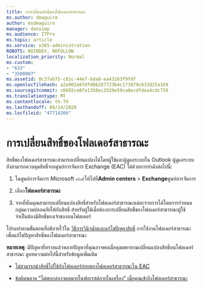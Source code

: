 ```yaml
---
title: การเปลี่ยนสิทธิ์ของโฟลเดอร์สาธารณะ
ms.author: dmaguire
author: msdmaguire
manager: dansimp
ms.audience: ITPro
ms.topic: article
ms.service: o365-administration
ROBOTS: NOINDEX, NOFOLLOW
localization_priority: Normal
ms.custom:
- "633"
- "3500007"
ms.assetid: 0c37ab75-c81c-44e7-bda8-ea43263f9fdf
ms.openlocfilehash: a2a902e8fdfd8628772364c173979c633d25a169
ms.sourcegitcommit: c6692ce0fa1358ec3529e59ca0ecdfdea4cdc759
ms.translationtype: MT
ms.contentlocale: th-TH
ms.lasthandoff: 09/14/2020
ms.locfileid: "47714266"
---
```

# <a name="changing-public-folder-permissions"></a>การเปลี่ยนสิทธิ์ของโฟลเดอร์สาธารณะ

สิทธิ์ของโฟลเดอร์สาธารณะสามารถเปลี่ยนแปลงได้โดยผู้ใช้และผู้ดูแลระบบใน Outlook ผู้ดูแลระบบยังสามารถควบคุมสิทธิ์จากศูนย์การจัดการ Exchange (EAC) ได้ด้วยการทำดังต่อไปนี้:
  
1. ในศูนย์การจัดการ Microsoft ๓๖๕ให้ไปที่**Admin centers** \> **Exchange**ศูนย์การจัดการ

2. เลือก**โฟลเดอร์สาธารณะ**

3. จากที่นั่นคุณสามารถเปลี่ยนแปลงสิทธิ์สำหรับโฟลเดอร์สาธารณะแต่ละรายการได้โดยการกำหนดกลุ่มความปลอดภัยให้กับสิทธิ์ สำหรับผู้ใช้เมื่อต้องการเปลี่ยนสิทธิ์ของโฟลเดอร์สาธารณะผู้ใช้จำเป็นต้องมีสิทธิ์ของเจ้าของบนโฟลเดอร์

โปรดทำตามขั้นตอนที่อธิบายไว้ใน [วิธีการวินิจฉัยและแก้ไขปัญหาสิทธิ์](https://docs.microsoft.com/exchange/troubleshoot/public-folders/public-folder-permission-issues) การใช้งานโฟลเดอร์สาธารณะเพื่อแก้ไขปัญหาสิทธิ์ของโฟลเดอร์สาธารณะ

**หมายเหตุ**: มีปัญหาที่ทราบแล้วหลายปัญหาที่คุณอาจพบเมื่อคุณพยายามเปลี่ยนแปลงสิทธิ์บนโฟลเดอร์สาธารณะ ดูบทความต่อไปนี้สำหรับข้อมูลเพิ่มเติม

- [ไม่สามารถนำสิทธิ์ไปใช้กับโฟลเดอร์ย่อยของโฟลเดอร์สาธารณะใน EAC](https://docs.microsoft.com/exchange/troubleshoot/public-folders/can%E2%80%99t-apply-permissions-public-folder-subfolders)

- [ข้อผิดพลาด "ไม่พบกล่องจดหมายในฟอเรสต์ภายในเครื่อง" เมื่อคุณเข้าถึงโฟลเดอร์สาธารณะ](https://docs.microsoft.com/exchange/troubleshoot/public-folders/mailbox-not-found-local-forest-public-folder)
